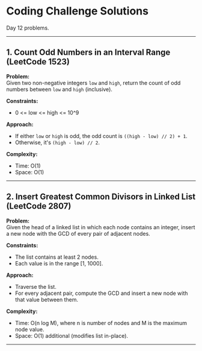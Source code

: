 # Coding Challenge Solutions

Day 12 problems.

---

## 1. Count Odd Numbers in an Interval Range (LeetCode 1523)

**Problem:**  
Given two non-negative integers `low` and `high`, return the count of odd numbers between `low` and `high` (inclusive).

**Constraints:**  
- 0 <= low <= high <= 10^9

**Approach:**  
- If either `low` or `high` is odd, the odd count is `((high - low) // 2) + 1`.
- Otherwise, it's `(high - low) // 2`.

**Complexity:**  
- Time: O(1)
- Space: O(1)

---

## 2. Insert Greatest Common Divisors in Linked List (LeetCode 2807)

**Problem:**  
Given the head of a linked list in which each node contains an integer, insert a new node with the GCD of every pair of adjacent nodes.

**Constraints:**  
- The list contains at least 2 nodes.
- Each value is in the range [1, 1000].

**Approach:**  
- Traverse the list.
- For every adjacent pair, compute the GCD and insert a new node with that value between them.

**Complexity:**  
- Time: O(n log M), where n is number of nodes and M is the maximum node value.
- Space: O(1) additional (modifies list in-place).

---